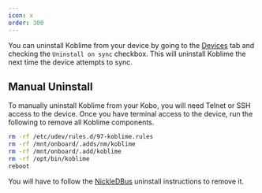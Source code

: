 ```yaml
---
icon: x
order: 300
---
```


You can uninstall Koblime from your device by going to the [Devices](https://kobli.me/devices) tab and checking the `Uninstall on sync` checkbox. This will uninstall Koblime the next time the device attempts to sync.

## Manual Uninstall

To manually uninstall Koblime from your Kobo, you will need Telnet or SSH access to the device. Once you have terminal access to the device, run the following to remove all Koblime components.

```bash
rm -rf /etc/udev/rules.d/97-koblime.rules
rm -rf /mnt/onboard/.adds/nm/koblime
rm -rf /mnt/onboard/.add/koblime
rm -rf /opt/bin/koblime
reboot
```

You will have to follow the [NickleDBus](https://github.com/shermp/NickelDBus#uninstalling) uninstall instructions to remove it.
